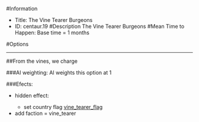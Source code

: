 #Information
 - Title: The Vine Tearer Burgeons
 - ID: centaur.19
#Description
The Vine Tearer Burgeons
#Mean Time to Happen:
Base time = 1 months

#Options

___
##From the vines, we charge

###AI weighting:
AI weights this option at 1


###Efects:<ul><li>hidden effect:</li><ul><li>set country flag [vine_tearer_flag](../flags/vine_tearer_flag.md)</li></ul><li>add faction = vine_tearer</li></ul>
